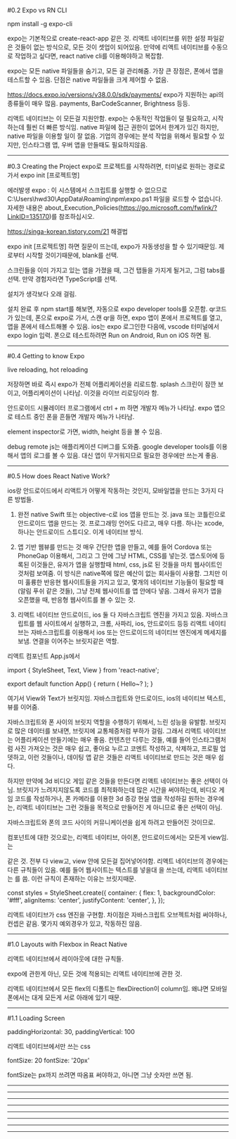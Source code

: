 #0.2 Expo vs RN CLI

npm install -g expo-cli

expo는 기본적으로 create-react-app 같은 것.
리액트 네이티브를 위한 설정 파일같은 것들이 없는 방식으로, 모든 것이 셋업이 되어있음.
만약에 리액트 네이티브를 수동으로 작업하고 싶다면, react native cli를 이용해야하고 복잡함.

expo는 모든 native 파일들을 숨기고, 모든 걸 관리해줌.
가장 큰 장점은, 폰에서 앱을 테스트할 수 있음.
단점은 native 파일들을 크게 제어할 수 없음.

https://docs.expo.io/versions/v38.0.0/sdk/payments/
expo가 지원하는 api의 종류들이 매우 많음.
payments, BarCodeScanner, Brightness 등등.

리액트 네이티브는 이 모든걸 지원안함.
expo는 수동적인 작업들이 덜 필요하고, 시작하는데 훨씬 더 빠른 방식임.
native 파일에 접근 권한이 없어서 한계가 있긴 하지만,
native 파일을 이용할 일이 잘 없음.
기업의 경우에는 분석 작업을 위해서 필요할 수 있지만,
인스타그램 앱, 우버 앱을 만들때도 필요하지않음.

----------------------------------------------------------------------------------------------------------------------

#0.3 Creating the Project
expo로 프로젝트를 시작하려면, 터미널로 원하는 경로로 가서
expo init [프로젝트명]



에러발생
expo : 이 시스템에서 스크립트를 실행할 수 없으므로 C:\Users\hwd30\AppData\Roaming\npm\expo.ps1
파일을 로드할 수 없습니다.
자세한 내용은 about_Execution_Policies(https://go.microsoft.com/fwlink/?LinkID=135170)를 참조하십시오.

https://singa-korean.tistory.com/21
해결법




expo init [프로젝트명] 하면 질문이 뜨는데, expo가 자동생성을 할 수 있기때문임.
제로부터 시작할 것이기때문에, blank를 선택.

스크린들을 이미 가지고 있는 앱을 가졌을 때, 그건 탭들을 가지게 될거고, 그럼 tabs를 선택.
만약 경험자라면 TypeScript를 선택.

설치가 생각보다 오래 걸림.


설치 완료 후 npm start를 해보면, 자동으로 expo developer tools를 오픈함.
qr코드가 있는데, 폰으로 expo로 가서, 스캔 qr을 하면,
expo 앱이 폰에서 프로젝트를 열고, 앱을 폰에서 테스트해볼 수 있음.
ios는 expo 로그인한 다음에, vscode 터미널에서 expo login 입력.
폰으로 테스트하려면 Run on Android, Run on iOS 하면 됨.


----------------------------------------------------------------------------------------------------------------------

#0.4 Getting to know Expo

live reloading, hot reloading

저장하면 바로 즉시 expo가 전체 어플리케이션을 리로드함.
splash 스크린이 잠깐 보이고, 어플리케이션이 나타남.
이것을 라이브 리로딩이라 함.

안드로이드 시뮬레이터 프로그램에서 ctrl + m 하면 개발자 메뉴가 나타남.
expo 앱으로 테스트 중인 폰을 흔들면 개발자 메뉴가 나타남.

element inspector로 가면, width, height 등을 볼 수 있음.

debug remote js는 애플리케이션 디버그를 도와줌.
google developer tools를 이용해서 앱의 로그를 볼 수 있음.
대신 앱이 무거워지므로 필요한 경우에만 쓰는게 좋음.


----------------------------------------------------------------------------------------------------------------------

#0.5 How does React Native Work?

ios랑 안드로이드에서 리액트가 어떻게 작동하는 것인지,
모바일앱을 만드는 3가지 다른 방법들.

1. 완전 native
Swift 또는 objective-c로 ios 앱을 만드는 것.
java 또는 코틀린으로 안드로이드 앱을 만드는 것.
프로그래밍 언어도 다르고, 매우 다름.
하나는 xcode, 하나는 안드로이드 스튜디오.
이게 네이티브 방식.

2. 앱 기반 웹뷰를 만드는 것
매우 간단한 앱을 만들고,
예를 들어 Cordova 또는 PhoneGap 이용해서,
그리고 그 안에 그냥 HTML, CSS를 넣는것.
앱스토어에 등록된 이것들은, 유저가 앱을 실행할때
html, css, js로 된 것들을 마치 웹사이트인 것처럼 보여줌.
이 방식은 native쪽에 많은 예산이 없는 회사들이 사용함.
그치만 이미 훌륭한 반응현 웹사이트들을 가지고 있고,
몇개의 네이티브 기능들이 필요할 때(알림 푸쉬 같은 것들),
그냥 전체 웹사이트를 앱 안에다 넣음.
그래서 유저가 앱을 오픈했을 때, 반응형 웹사이트를 볼 수 있는 것.

3. 리액트 네이티브
안드로이드, ios 둘 다 자바스크립트 엔진을 가지고 있음.
자바스크립트를 웹 사이트에서 실행하고,
크롬, 사파리, ios, 안드로이드 등등
리액트 네이티브는 자바스크립트를 이용해서
ios 또는 안드로이드의 네이티브 엔진에게 메세지를 보냄.
연결을 이어주는 브릿지같은 역할.


리액트 컴포넌트 App.js에서

import { StyleSheet, Text, View } from 'react-native';

export default function App() {
  return (
    <View style={styles.container}>
      <Text>Hello~?</Text>
      <StatusBar style="auto" />
    </View>
  );
}

여기서 View와 Text가 브릿지임.
자바스크립트와 안드로이드, ios의 네이티브 텍스트, 뷰를 이어줌.

자바스크립트와 폰 사이의 브릿지 역할을 수행하기 위해서,
느린 성능을 유발함.
브릿지로 많은 데이터를 보내면, 브릿지에 교통체증처럼 부하가 걸림.
그래서 리액트 네이티브는 어플리케이션 만들기에는 매우 좋음.
컨텐츠만 다루는 것들, 예를 들어 인스타그램처럼 사진 가져오는 것은 매우 쉽고,
좋아요 누르고 코멘트 작성하고, 삭제하고, 프로필 업뎃하고, 이런 것들이나,
데이팅 앱 같은 것들은 리액트 네이티브로 만드는 것은 매우 쉽다.

하지만 만약에 3d 비디오 게임 같은 것들을 만든다면 리액트 네이티브는 좋은 선택이 아님.
브릿지가 느려지지않도록 코드를 최적화하는데 많은 시간을 써야하는데,
비디오 게임 코드를 작성하거나, 폰 카메라를 이용한 3d 증강 현실 앱을 작성하길 원하는 경우에는,
리액트 네이티브는 그런 것들을 목적으로 만들어진 게 아니므로 좋은 선택이 아님.

자바스크립트와 폰의 코드 사이의 커뮤니케이션을 쉽게 하려고 만들어진 것이므로.




컴포넌트에 대한 것으로는,
리액트 네이티브, 아이폰, 안드로이드에서는 모든게 view임.
<View>는 <div>같은 것. 전부 다 view고, view 안에 모든걸 집어넣어야함.
리액트 네이티브의 경우에는 다른 규칙들이 있음.
예를 들어 웹사이트는 텍스트를 넣을대 <span>을 쓰는데,
리액트 네이티브는 <Text>를 씀.
이런 규칙이 존재하는 이유는 브릿지때문.



const styles = StyleSheet.create({
  container: {
    flex: 1,
    backgroundColor: '#fff',
    alignItems: 'center',
    justifyContent: 'center',
  },
});

리액트 네이티브가 css 엔진을 구현함.
차이점은 자바스크립트 오브젝트처럼 써야하나, 컨셉은 같음.
몇가지 예외경우가 있고, 작동하진 않음.

----------------------------------------------------------------------------------------------------------------------

#1.0 Layouts with Flexbox in React Native

리액트 네이티브에서 레이아웃에 대한 규칙들.

expo에 관한게 아닌, 모든 것에 적용되는 리액트 네이티브에 관한 것.

리액트 네이티브에서 모든 flex의 디폴트는 flexDirection이 column임.
왜냐면 모바일폰에서는 대게 모든게 서로 아래에 있기 때문.

----------------------------------------------------------------------------------------------------------------------

#1.1 Loading Screen

paddingHorizontal: 30,
paddingVertical: 100

리액트 네이티브에서만 쓰는 css

fontSize: 20
fontSize: '20px'

fontSize는 px까지 쓰려면 따옴표 써야하고, 아니면 그냥 숫자만 쓰면 됨.

----------------------------------------------------------------------------------------------------------------------
----------------------------------------------------------------------------------------------------------------------
----------------------------------------------------------------------------------------------------------------------
----------------------------------------------------------------------------------------------------------------------
----------------------------------------------------------------------------------------------------------------------
----------------------------------------------------------------------------------------------------------------------
----------------------------------------------------------------------------------------------------------------------
----------------------------------------------------------------------------------------------------------------------
